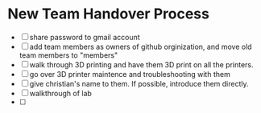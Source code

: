 # New Team Handover Process

-   [ ] share password to gmail account
-   [ ] add team members as owners of github orginization, and move old team members to "members"
-   [ ] walk through 3D printing and have them 3D print on all the printers.
-   [ ] go over 3D printer maintence and troubleshooting with them
-   [ ] give christian's name to them. If possible, introduce them directly.
-   [ ] walkthrough of lab
-   [ ] 
